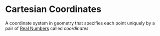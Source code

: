# Cartesian Coordinates

A coordinate system in geometry that specifies each point uniquely by a pair of [Real Numbers](real-numbers) called _coordinates_
